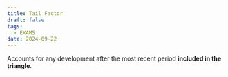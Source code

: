 ```yaml
---
title: Tail Factor
draft: false
tags:
  - EXAM5
date: 2024-09-22
---
```


Accounts for any development after the most recent period **included in the triangle**.
